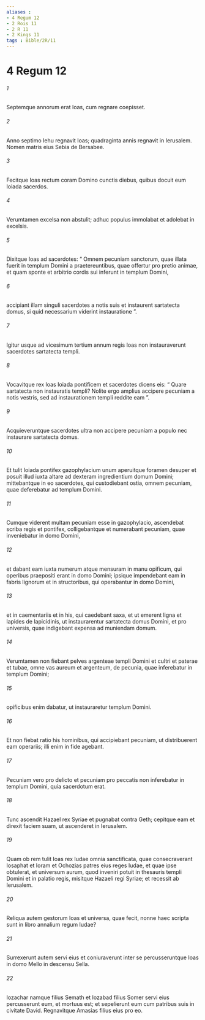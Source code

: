 ```yaml
---
aliases : 
- 4 Regum 12
- 2 Rois 11
- 2 R 11
- 2 Kings 11
tags : Bible/2R/11
---
```


# 4 Regum 12

###### 1
Septemque annorum erat Ioas, cum regnare coepisset.
###### 2
Anno septimo Iehu regnavit Ioas; quadraginta annis regnavit in Ierusalem. Nomen matris eius Sebia de Bersabee. 
###### 3
Fecitque Ioas rectum coram Domino cunctis diebus, quibus docuit eum Ioiada sacerdos. 
###### 4
Verumtamen excelsa non abstulit; adhuc populus immolabat et adolebat in excelsis.
###### 5
Dixitque Ioas ad sacerdotes: “ Omnem pecuniam sanctorum, quae illata fuerit in templum Domini a praetereuntibus, quae offertur pro pretio animae, et quam sponte et arbitrio cordis sui inferunt in templum Domini, 
###### 6
accipiant illam singuli sacerdotes a notis suis et instaurent sartatecta domus, si quid necessarium viderint instauratione ”.
###### 7
Igitur usque ad vicesimum tertium annum regis Ioas non instauraverunt sacerdotes sartatecta templi. 
###### 8
Vocavitque rex Ioas Ioiada pontificem et sacerdotes dicens eis: “ Quare sartatecta non instauratis templi? Nolite ergo amplius accipere pecuniam a notis vestris, sed ad instaurationem templi reddite eam ”. 
###### 9
Acquieveruntque sacerdotes ultra non accipere pecuniam a populo nec instaurare sartatecta domus.
###### 10
Et tulit Ioiada pontifex gazophylacium unum aperuitque foramen desuper et posuit illud iuxta altare ad dexteram ingredientium domum Domini; mittebantque in eo sacerdotes, qui custodiebant ostia, omnem pecuniam, quae deferebatur ad templum Domini. 
###### 11
Cumque viderent multam pecuniam esse in gazophylacio, ascendebat scriba regis et pontifex, colligebantque et numerabant pecuniam, quae inveniebatur in domo Domini, 
###### 12
et dabant eam iuxta numerum atque mensuram in manu opificum, qui operibus praepositi erant in domo Domini; ipsique impendebant eam in fabris lignorum et in structoribus, qui operabantur in domo Domini, 
###### 13
et in caementariis et in his, qui caedebant saxa, et ut emerent ligna et lapides de lapicidinis, ut instaurarentur sartatecta domus Domini, et pro universis, quae indigebant expensa ad muniendam domum. 
###### 14
Verumtamen non fiebant pelves argenteae templi Domini et cultri et paterae et tubae, omne vas aureum et argenteum, de pecunia, quae inferebatur in templum Domini; 
###### 15
opificibus enim dabatur, ut instauraretur templum Domini. 
###### 16
Et non fiebat ratio his hominibus, qui accipiebant pecuniam, ut distribuerent eam operariis; illi enim in fide agebant. 
###### 17
Pecuniam vero pro delicto et pecuniam pro peccatis non inferebatur in templum Domini, quia sacerdotum erat.
###### 18
Tunc ascendit Hazael rex Syriae et pugnabat contra Geth; cepitque eam et direxit faciem suam, ut ascenderet in Ierusalem. 
###### 19
Quam ob rem tulit Ioas rex Iudae omnia sanctificata, quae consecraverant Iosaphat et Ioram et Ochozias patres eius reges Iudae, et quae ipse obtulerat, et universum aurum, quod inveniri potuit in thesauris templi Domini et in palatio regis, misitque Hazaeli regi Syriae; et recessit ab Ierusalem.
###### 20
Reliqua autem gestorum Ioas et universa, quae fecit, nonne haec scripta sunt in libro annalium regum Iudae? 
###### 21
Surrexerunt autem servi eius et coniuraverunt inter se percusseruntque Ioas in domo Mello in descensu Sella. 
###### 22
Iozachar namque filius Semath et Iozabad filius Somer servi eius percusserunt eum, et mortuus est; et sepelierunt eum cum patribus suis in civitate David. Regnavitque Amasias filius eius pro eo.
